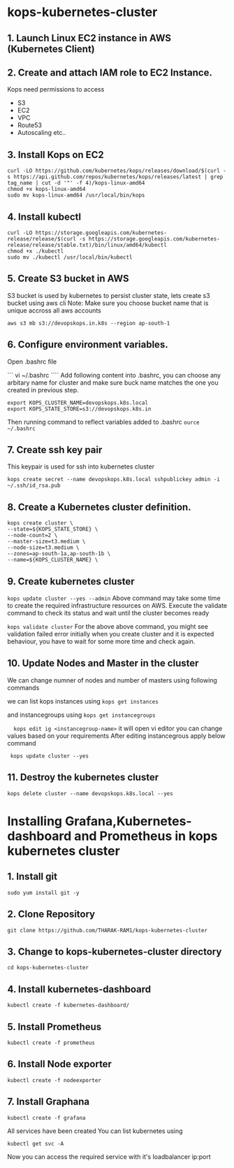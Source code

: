 # kops-kubernetes-cluster
## 1. Launch Linux EC2 instance in AWS (Kubernetes Client)
## 2. Create and attach IAM role to EC2 Instance.
Kops need permissions to access
-	S3
-	EC2
-	VPC
-	Route53
-	Autoscaling
	etc..
## 3. Install Kops on EC2
```
curl -LO https://github.com/kubernetes/kops/releases/download/$(curl -s https://api.github.com/repos/kubernetes/kops/releases/latest | grep tag_name | cut -d '"' -f 4)/kops-linux-amd64
chmod +x kops-linux-amd64
sudo mv kops-linux-amd64 /usr/local/bin/kops
```
## 4. Install kubectl
```
curl -LO https://storage.googleapis.com/kubernetes-release/release/$(curl -s https://storage.googleapis.com/kubernetes-release/release/stable.txt)/bin/linux/amd64/kubectl
chmod +x ./kubectl
sudo mv ./kubectl /usr/local/bin/kubectl
```

## 5. Create S3 bucket in AWS
S3 bucket is used by kubernetes to persist cluster state, lets create s3 bucket using aws cli Note: Make sure you choose bucket name that is unique accross all aws accounts

``` aws s3 mb s3://devopskops.in.k8s --region ap-south-1 ```

## 6. Configure environment variables.
Open .bashrc file

```	vi ~/.bashrc  ````
Add following content into .bashrc, you can choose any arbitary name for cluster and make sure buck name matches the one you created in previous step.
```
export KOPS_CLUSTER_NAME=devopskops.k8s.local
export KOPS_STATE_STORE=s3://devopskops.k8s.in
```
Then running command to reflect variables added to .bashrc
``` ource ~/.bashrc  ```
	
## 7. Create ssh key pair
This keypair is used for ssh into kubernetes cluster

``` ssh-keygen 
kops create secret --name devopskops.k8s.local sshpublickey admin -i ~/.ssh/id_rsa.pub
```

## 8. Create a Kubernetes cluster definition.
```
kops create cluster \
--state=${KOPS_STATE_STORE} \
--node-count=2 \
--master-size=t3.medium \
--node-size=t3.medium \
--zones=ap-south-1a,ap-south-1b \
--name=${KOPS_CLUSTER_NAME} \
```

## 9. Create kubernetes cluster
``` kops update cluster --yes --admin ```
Above command may take some time to create the required infrastructure resources on AWS. Execute the validate command to check its status and wait until the cluster becomes ready

``` kops validate cluster ```
For the above above command, you might see validation failed error initially when you create cluster and it is expected behaviour, you have to wait for some more time and check again.

## 10. Update Nodes and Master in the cluster
We can change numner of nodes and number of masters using following commands

we can list kops instances using
``` kops get instances ```

and instancegroups using
``` kops get instancegroups ```

```   kops edit ig <instancegroup-name> ```  it will open vi editor you can change values based on your requirements
After editing instancegrous apply below command
	
 ```  kops update cluster --yes  ```
## 11. Destroy the kubernetes cluster
``` kops delete cluster --name devopskops.k8s.local --yes ```



# Installing Grafana,Kubernetes-dashboard and Prometheus in kops kubernetes cluster

## 1. Install git 
```
sudo yum install git -y 
```

## 2. Clone Repository
```
git clone https://github.com/THARAK-RAM1/kops-kubernetes-cluster 
```
## 3. Change to kops-kubernetes-cluster directory
```
cd kops-kubernetes-cluster
```

## 4. Install kubernetes-dashboard
```
kubectl create -f kubernetes-dashboard/
```

## 5. Install Prometheus
```
kubectl create -f prometheus
```

## 6. Install Node exporter 
```
kubectl create -f nodeexporter
```

## 7. Install Graphana
```
kubectl create -f grafana
```

All services have been created 
You can list kubernetes using 
```
kubectl get svc -A
```
Now you can access the required service with it's loadbalancer ip:port
	
	
